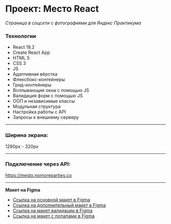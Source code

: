 # Проект: Место React

*Страница в соцсети с фотографиями для Яндекс Практикума*

### Технологии
* React 18.2
* Create React App
* HTML 5
* CSS 3
* JS
* Адаптивная вёрстка
* Флексбокс-контейнеры
* Грид-контейнеры
* Всплывающие окна с помощью JS
* Валидация форм с помощью JS
* ООП и независимые классы
* Модульная структура
* Настройка работы с API
* Запросы к внешнему серверу

------ 

### Ширина экрана:
1280px - 320px

------

### Подключение через API:
https://mesto.nomoreparties.co

------

**Макет на Figma**

* [Ссылка на основной макет в Figma](https://www.figma.com/file/2cn9N9jSkmxD84oJik7xL7/JavaScript.-Sprint-4?node-id=0%3A1)
* [Ссылка на дополнительный макет в Figma](https://www.figma.com/file/bjyvbKKJN2naO0ucURl2Z0/JavaScript.-Sprint-5?node-id=0%3A1)
* [Ссылка на макет валидации в Figma](https://www.figma.com/file/kRVLKwYG3d1HGLvh7JFWRT/JavaScript.-Sprint-6?node-id=0%3A1)
* [Ссылка на макет с попапами в Figma](https://www.figma.com/file/PSdQFRHoxXJFs2FH8IXViF/JavaScript-9-sprint?node-id=0%3A1)
